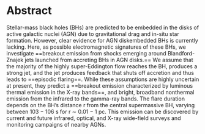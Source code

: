 # Abstract
Stellar-mass black holes (BHs) are predicted to be embedded in the disks of active galactic nuclei (AGN) due to gravitational drag and in-situ star formation. However, clear evidence for AGN diskembedded BHs is currently lacking. Here, as possible electromagnetic signatures of these BHs, we investigate ==breakout emission from shocks emerging around Blandford-Znajek jets launched from accreting BHs in AGN disks.== We assume that the majority of the highly super-Eddington flow reaches the BH, produces a strong jet, and the jet produces feedback that shuts off accretion and thus leads to ==episodic flaring==. While these assumptions are highly uncertain at present, they predict a ==breakout emission characterized by luminous thermal emission in the X-ray bands==, and bright, broadband nonthermal emission from the infrared to the gamma-ray bands. The flare duration depends on the BH’s distance r from the central supermassive BH, varying between 103 − 106 s for r ∼ 0.01 − 1 pc. This emission can be discovered by current and future infrared, optical, and X-ray wide-field surveys and monitoring campaigns of nearby AGNs.